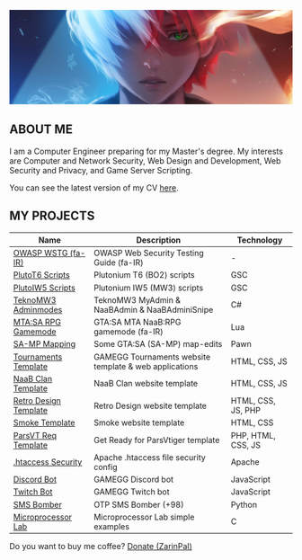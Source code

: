 ![MH11's Header](assets/header.jpg)

## ABOUT ME

I am a Computer Engineer preparing for my Master's degree. My interests are Computer and Network Security, Web Design and Development, Web Security and Privacy, and Game Server Scripting.

You can see the latest version of my CV [here](assets/cv.pdf).

## MY PROJECTS

| Name                                                                             | Description                                            | Technology         |
| -------------------------------------------------------------------------------- | ------------------------------------------------------ | ------------------ |
| [OWASP WSTG (fa-IR)](https://github.com/whoismh11/owasp-wstg-fa)                 | OWASP Web Security Testing Guide (fa-IR)               | -                  |
| [PlutoT6 Scripts](https://github.com/whoismh11/plutot6-scripts)                  | Plutonium T6 (BO2) scripts                             | GSC                |
| [PlutoIW5 Scripts](https://github.com/whoismh11/plutoiw5-scripts)                | Plutonium IW5 (MW3) scripts                            | GSC                |
| [TeknoMW3 Adminmodes](https://github.com/whoismh11/teknomw3-adminmodes)          | TeknoMW3 MyAdmin & NaaBAdmin & NaaBAdminiSnipe         | C#                 |
| [MTA:SA RPG Gamemode](https://github.com/whoismh11/mta-naabrpg-gamemode)         | GTA:SA MTA NaaB:RPG gamemode (fa-IR)                   | Lua                |
| [SA-MP Mapping](https://github.com/whoismh11/samp-mapping)                       | Some GTA:SA (SA-MP) map-edits                          | Pawn               |
| [Tournaments Template](https://github.com/whoismh11/tournaments-template)        | GAMEGG Tournaments website template & web applications | HTML, CSS, JS      |
| [NaaB Clan Template](https://github.com/whoismh11/naabclan-template)             | NaaB Clan website template                             | HTML, CSS, JS      |
| [Retro Design Template](https://github.com/whoismh11/retro-design-template)      | Retro Design website template                          | HTML, CSS, JS, PHP |
| [Smoke Template](https://github.com/whoismh11/smoke-template)                    | Smoke website template                                 | HTML, CSS          |
| [ParsVT Req Template](https://github.com/whoismh11/parsvt-requirements-template) | Get Ready for ParsVtiger template                      | PHP, HTML, CSS, JS |
| [.htaccess Security](https://github.com/whoismh11/htaccess-security)             | Apache .htaccess file security config                  | Apache             |
| [Discord Bot](https://github.com/whoismh11/discord-bot)                          | GAMEGG Discord bot                                     | JavaScript         |
| [Twitch Bot](https://github.com/whoismh11/twitch-bot)                            | GAMEGG Twitch bot                                      | JavaScript         |
| [SMS Bomber](https://github.com/whoismh11/sms-bomber)                            | OTP SMS Bomber (+98)                                   | Python             |
| [Microprocessor Lab](https://github.com/whoismh11/microprocessor-lab)            | Microprocessor Lab simple examples                     | C                  |

Do you want to buy me coffee? [Donate (ZarinPal)](https://zarinp.al/whoismh11)
